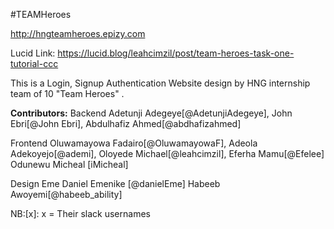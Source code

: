 #TEAMHeroes

http://hngteamheroes.epizy.com

Lucid Link: https://lucid.blog/leahcimzil/post/team-heroes-task-one-tutorial-ccc

This is a Login, Signup Authentication Website design by HNG internship team of 10 "Team Heroes" .

<b>Contributors:</b>
Backend
Adetunji Adegeye[@AdetunjiAdegeye], 
John Ebri[@John Ebri], 
Abdulhafiz Ahmed[@abdhafizahmed]

Frontend
Oluwamayowa Fadairo[@OluwamayowaF], 
Adeola Adekoyejo[@ademi], 
Oloyede Michael[@leahcimzil], 
Eferha Mamu[@Efelee]
Odunewu Micheal [iMicheal]

Design
Eme Daniel Emenike [@danielEme] 
Habeeb Awoyemi[@habeeb_ability]

NB:[x]: x = Their slack usernames